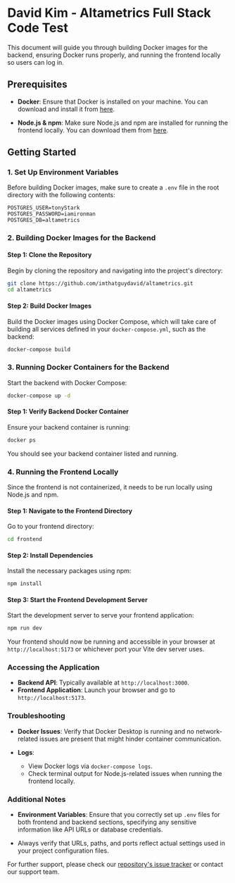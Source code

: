 # David Kim - Altametrics Full Stack Code Test

This document will guide you through building Docker images for the backend, ensuring Docker runs properly, and running the frontend locally so users can log in.

## Prerequisites

- **Docker**: Ensure that Docker is installed on your machine. You can download and install it from [here](https://docs.docker.com/get-docker/).

- **Node.js & npm**: Make sure Node.js and npm are installed for running the frontend locally. You can download them from [here](https://nodejs.org/).

## Getting Started

### 1. Set Up Environment Variables

Before building Docker images, make sure to create a `.env` file in the root directory with the following contents:

```env
POSTGRES_USER=tonyStark
POSTGRES_PASSWORD=iamironman
POSTGRES_DB=altametrics
```

### 2. Building Docker Images for the Backend

#### Step 1: Clone the Repository

Begin by cloning the repository and navigating into the project's directory:

```bash
git clone https://github.com/imthatguydavid/altametrics.git
cd altametrics
```

#### Step 2: Build Docker Images

Build the Docker images using Docker Compose, which will take care of building all services defined in your `docker-compose.yml`, such as the backend:

```bash
docker-compose build
```

### 3. Running Docker Containers for the Backend

Start the backend with Docker Compose:

```bash
docker-compose up -d
```

#### Step 1: Verify Backend Docker Container

Ensure your backend container is running:

```bash
docker ps
```

You should see your backend container listed and running.

### 4. Running the Frontend Locally

Since the frontend is not containerized, it needs to be run locally using Node.js and npm.

#### Step 1: Navigate to the Frontend Directory

Go to your frontend directory:

```bash
cd frontend
```

#### Step 2: Install Dependencies

Install the necessary packages using npm:

```bash
npm install
```

#### Step 3: Start the Frontend Development Server

Start the development server to serve your frontend application:

```bash
npm run dev
```

Your frontend should now be running and accessible in your browser at `http://localhost:5173` or whichever port your Vite dev server uses.

### Accessing the Application

- **Backend API**: Typically available at `http://localhost:3000`.
- **Frontend Application**: Launch your browser and go to `http://localhost:5173`.

### Troubleshooting

- **Docker Issues**: Verify that Docker Desktop is running and no network-related issues are present that might hinder container communication.

- **Logs**:
    - View Docker logs via `docker-compose logs`.
    - Check terminal output for Node.js-related issues when running the frontend locally.

### Additional Notes

- **Environment Variables**: Ensure that you correctly set up `.env` files for both frontend and backend sections, specifying any sensitive information like API URLs or database credentials.

- Always verify that URLs, paths, and ports reflect actual settings used in your project configuration files.

For further support, please check our [repository's issue tracker](https://github.com/imthatguydavid/altametrics/issues) or contact our support team.
